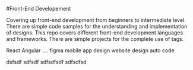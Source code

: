 #Front-End Developement

Covering up front-end development from beginners to intermediate level. There are simple code samples for the understanding and implementation of designs. This repo covers different front-end development languages and frameworks. There are simple projects for the complete use of tags.

React Angular 
....
figma
mobile app design 
website design
auto code

dsfsdf
sdfsdf
sdfsdfsdf
sdfsdfsd
